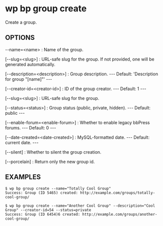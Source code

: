 #	wp bp group create

Create a group.

## OPTIONS

--name=&lt;name>
: Name of the group.

[--slug=&lt;slug&gt;]
: URL-safe slug for the group. If not provided, one will be generated automatically.

[--description=&lt;description&gt;]
: Group description.
\---
Default: 'Description for group "[name]"'
\---

[--creator-id=&lt;creator-id&gt;]
: ID of the group creator.
\---
Default: 1
\---

[--slug=&lt;slug&gt;]
: URL-safe slug for the group.

[--status=&lt;status&gt;]
: Group status (public, private, hidden).
\---
Default: public
\---

[--enable-forum=&lt;enable-forum&gt;]
: Whether to enable legacy bbPress forums.
\---
Default: 0
\---

[--date-created=&lt;date-created&gt;]
: MySQL-formatted date.
\---
Default: current date.
\---

[--silent]
: Whether to silent the group creation.

[--porcelain]
: Return only the new group id.

## EXAMPLES

    $ wp bp group create --name="Totally Cool Group"
    Success: Group (ID 5465) created: http://example.com/groups/totally-cool-group/

    $ wp bp group create --name="Another Cool Group" --description="Cool Group" --creator-id=54 --status=private
    Success: Group (ID 6454)6 created: http://example.com/groups/another-cool-group/
